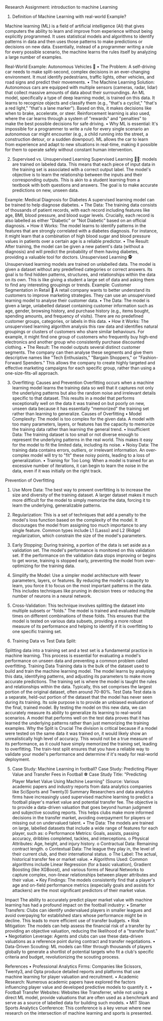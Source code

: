 Research Assignment: introduction to machine Learning

1. Definition of Machine Learning with real-world Example?

Machine learning (ML) is a field of artificial intelligence (AI) that gives computers the ability to learn and improve from experience without being explicitly programmed. It uses statistical models and algorithms to identify patterns in data and then uses those patterns to make predictions or decisions on new data. Essentially, instead of a programmer writing a rule for every possible scenario, the machine learns the rules itself by analyzing a large number of examples.

Real-World Example: Autonomous Vehicles 🚗
• The Problem: A self-driving car needs to make split-second, complex decisions in an ever-changing environment. It must identify pedestrians, traffic lights, other vehicles, and road signs and predict their movements.
• The Machine Learning Solution: Autonomous cars are equipped with multiple sensors (cameras, radar, lidar) that collect massive amounts of data about their surroundings. An ML model, specifically a type of deep learning model, is trained on this data. It learns to recognize objects and classify them (e.g., "that's a cyclist," "that's a red light," "that's a lane marker"). Based on this, it makes decisions like when to brake, accelerate, or steer. Reinforcement learning is also used, where the car learns through a system of "rewards" and "penalties" to make the best possible decisions for safe driving.
• Why ML is essential: It's impossible for a programmer to write a rule for every single scenario an autonomous car might encounter (e.g., a child running into the street, a construction detour, or a sudden downpour). ML allows the car to learn from experience and adapt to new situations in real-time, making it possible for them to operate safely without constant human intervention.

2. Supervised vs. Unsupervised Learning
   Supervised Learning 👨‍🏫: models are trained on labeled data. This means that each piece of input data in the training set is associated with a correct output label. The model's objective is to learn the relationship between the inputs and their corresponding outputs. This is akin to a student learning from a textbook with both questions and answers. The goal is to make accurate predictions on new, unseen data.

Example: Medical Diagnosis for Diabetes
A supervised learning model can be trained to help diagnose diabetes.
• The Data: The training data consists of thousands of patient records, with each record including features like age, BMI, blood pressure, and blood sugar levels. Crucially, each record is also labelled as either "Diabetic" or "Not Diabetic" based on an official diagnosis.
• How it Works: The model learns to identify patterns in the features that are strongly correlated with a diabetes diagnosis. For instance, it might learn that a combination of high blood sugar and blood pressure values in patients over a certain age is a reliable predictor.
• The Result: After training, the model can be given a new patient's data (without a diagnosis) and will predict the probability of them having diabetes, providing a valuable tool for doctors.
Unsupervised Learning 🕵️
Unsupervised learning models are trained on unlabelled data. The model is given a dataset without any predefined categories or correct answers. Its goal is to find hidden patterns, structures, and relationships within the data on its own. This is like giving a student a large set of data and asking them to find any interesting groupings or trends.
Example: Customer Segmentation in Retail 🛒
A retail company wants to better understand its customers to improve marketing strategies. They can use an unsupervised learning model to analyse their customer data.
• The Data: The model is given a large, unlabelled dataset containing customer information such as age, gender, browsing history, and purchase history (e.g., items bought, spending amounts, and frequency of visits). There are no predefined customer groups, categories, or labels in this data.
• How it Works: The unsupervised learning algorithm analysis this raw data and identifies natural groupings or clusters of customers who share similar behaviours. For example, it might find one group of customers who frequently buy high-end electronics and another group who consistently purchase discounted clothing.
• The Result: The model outputs several distinct customer segments. The company can then analyse these segments and give them descriptive names like "Tech Enthusiasts," "Bargain Shoppers," or "Fashion-Forward Spenders." This allows the company to create highly targeted and effective marketing campaigns for each specific group, rather than using a one-size-fits-all approach.

3. Overfitting: Causes and Prevention
   Overfitting occurs when a machine learning model learns the training data so well that it captures not only the underlying patterns but also the random noise and irrelevant details specific to that dataset. This results in a model that performs exceptionally well on the data it was trained on but poorly on new, unseen data because it has essentially "memorized" the training set rather than learning to generalize.
   Causes of Overfitting
   • Model Complexity: The model is too complex for the given data. A model with too many parameters, layers, or features has the capacity to memorize the training data rather than learning the general trend.
   • Insufficient Data: The training dataset is too small or not diverse enough to represent the underlying patterns in the real world. This makes it easy for the model to fit the limited data, including its noise.
   • Noisy Data: The training data contains errors, outliers, or irrelevant information. An over-complex model will try to "fit" these noisy points, leading to a loss of generalization.
   • Training for Too Long: When a model is trained for an excessive number of iterations, it can begin to learn the noise in the data, even if it was initially on the right track.

Prevention of Overfitting

1. Use More Data: The best way to prevent overfitting is to increase the size and diversity of the training dataset. A larger dataset makes it much more difficult for the model to simply memorize the data, forcing it to learn the underlying, generalizable patterns.
2. Regularization: This is a set of techniques that add a penalty to the model's loss function based on the complexity of the model. It discourages the model from assigning too much importance to any single feature. Common types include L1 (Lasso) and L2 (Ridge) regularization, which constrain the size of the model's parameters.
3. Early Stopping: During training, a portion of the data is set aside as a validation set. The model's performance is monitored on this validation set. If the performance on the validation data stops improving or begins to get worse, training is stopped early, preventing the model from over-optimizing for the training data.
4. Simplify the Model: Use a simpler model architecture with fewer parameters, layers, or features. By reducing the model's capacity to learn, you force it to focus on the most important patterns in the data. This includes techniques like pruning in decision trees or reducing the number of neurons in a neural network.
5. Cross-Validation: This technique involves splitting the dataset into multiple subsets or "folds." The model is trained and evaluated multiple times on different combinations of these folds. This ensures that the model is tested on various data subsets, providing a more robust measure of its performance and helping to identify if it is overfitting to one specific training set.

6. Training Data vs Test Data Split:

Splitting data into a training set and a test set is a fundamental practice in machine learning. This process is essential for evaluating a model's performance on unseen data and preventing a common problem called overfitting.
Training Data
Training data is the bulk of the dataset used to build and train the machine learning model. The model learns by analysing this data, identifying patterns, and adjusting its parameters to make more accurate predictions. The training set is where the model is taught the rules and relationships within the data. Typically, this set comprises the largest portion of the original dataset, often around 70-80%.
Test Data
Test data is a separate, held-out portion of the dataset that the model has never seen during its training. Its sole purpose is to provide an unbiased evaluation of the final, trained model. By testing the model on this new data, we can accurately measure its ability to generalize its learning to real-world scenarios. A model that performs well on the test data proves that it has learned the underlying patterns rather than just memorizing the training examples.
Why the Split is Crucial
The division is critical because if a model were tested on the same data it was trained on, it would likely show an unrealistically high level of accuracy. This would not be a true measure of its performance, as it could have simply memorized the training set, leading to overfitting. The train-test split ensures that you have a reliable way to validate your model's performance and determine if it's ready for real-world deployment.

5. Case Study: Machine Learning in football?
   Case Study: Predicting Player Value and Transfer Fees in Football ⚽
   Case Study Title: "Predicting Player Market Value Using Machine Learning" (Source: Various academic papers and industry reports from data analytics companies like SciSports and Twenty3)
   Summary
   Researchers and data analytics firms have increasingly used supervised machine learning to predict a football player's market value and potential transfer fee. The objective is to provide a data-driven valuation that goes beyond human judgment and subjective scouting reports. This helps clubs make more informed decisions in the transfer market, avoiding overpayment for players or missing out on undervalued talent.
   • The Data: The models are trained on large, labelled datasets that include a wide range of features for each player, such as:
   o Performance Metrics: Goals, assists, passing accuracy, dribbles completed, tackles, and interceptions.
   o Physical Attributes: Age, height, and injury history.
   o Contractual Data: Remaining contract length.
   o Contextual Data: The league they play in, the level of their current club, and their international status.
   o The Label: The actual, historical transfer fee or market value.
   • Algorithms Used: Common algorithms include Linear Regression (for a basic valuation), Gradient Boosting (like XGBoost), and various forms of Neural Networks to capture complex, non-linear relationships between player attributes and their value.
   • Key Findings: The models consistently find that a player's age and on-field performance metrics (especially goals and assists for attackers) are the most significant predictors of their market value.

Impact
The ability to accurately predict player market value with machine learning has had a profound impact on the football industry:
• Smarter Transfers: Clubs can identify undervalued players in smaller leagues and avoid overpaying for established stars whose performance might be in decline. This leads to more efficient use of transfer budgets.
• Risk Mitigation: The models can help assess the financial risk of a transfer by providing an objective valuation, reducing the likelihood of a "transfer bust."
• Negotiation Leverage: Agents and clubs can use these data-driven valuations as a reference point during contract and transfer negotiations.
• Data-Driven Scouting: ML models can filter through thousands of players globally to generate a shortlist of potential targets who fit a club's specific criteria and budget, revolutionizing the scouting process.

References
• Professional Analytics Firms: Companies like Scissors, Twenty3, and Opta produce detailed reports and platforms that use machine learning for player valuation and recruitment.
• Academic Research: Numerous academic papers have explored the factors influencing player value and developed predictive models to quantify it.
• Football Transfer Websites: Websites like Transferrer, while not using a direct ML model, provide valuations that are often used as a benchmark and serve as a source of labelled data for building such models.
• MIT Sloan Sports Analytics Conference: This conference is a key venue where new research on the intersection of machine learning and sports is presented.
